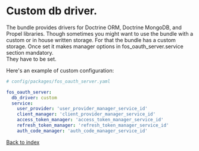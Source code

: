 Custom db driver.
=================

The bundle provides drivers for Doctrine ORM, Doctrine MongoDB, and Propel libraries.
Though sometimes you might want to use the bundle with a custom or in house written storage.
For that the bundle has a custom storage. 
Once set it makes manager options in fos_oauth_server.service section mandatory.  
They have to be set.

Here's an example of custom configuration:

```yaml
# config/packages/fos_oauth_server.yaml

fos_oauth_server:
  db_driver: custom
  service:
    user_provider: 'user_provider_manager_service_id'
    client_manager: 'client_provider_manager_service_id'
    access_token_manager: 'access_token_manager_service_id'
    refresh_token_manager: 'refresh_token_manager_service_id'
    auth_code_manager: 'auth_code_manager_service_id'

```

[Back to index](index.md)

